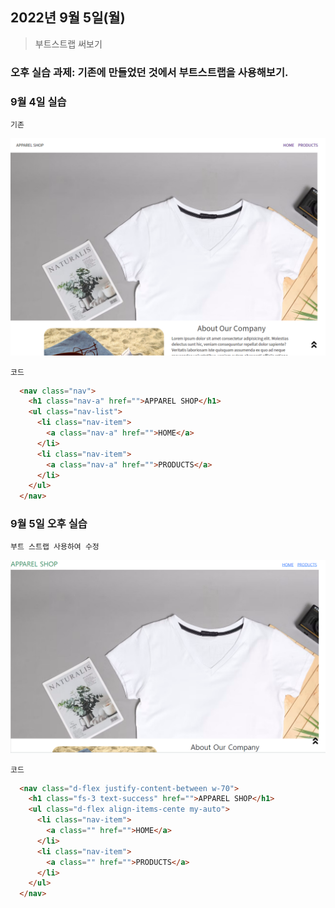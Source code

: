 ## 2022년 9월 5일(월)

> 부트스트랩 써보기



### 오후 실습 과제: 기존에 만들었던 것에서 부트스트랩을 사용해보기.

### 9월 4일 실습

`기존`

![image-20220905173332184](assets/image-20220905173332184.png)

`코드`

```html
  <nav class="nav">
    <h1 class="nav-a" href="">APPAREL SHOP</h1>
    <ul class="nav-list">
      <li class="nav-item">
        <a class="nav-a" href="">HOME</a>
      </li>
      <li class="nav-item">
        <a class="nav-a" href="">PRODUCTS</a>
      </li>
    </ul>
  </nav>
```

### 9월 5일 오후 실습

`부트 스트랩 사용하여 수정`

![image-20220905173545405](assets/image-20220905173545405.png)

`코드`

```html
  <nav class="d-flex justify-content-between w-70">
    <h1 class="fs-3 text-success" href="">APPAREL SHOP</h1>
    <ul class="d-flex align-items-cente my-auto">
      <li class="nav-item">
        <a class="" href="">HOME</a>
      </li>
      <li class="nav-item">
        <a class="" href="">PRODUCTS</a>
      </li>
    </ul>
  </nav>
```



